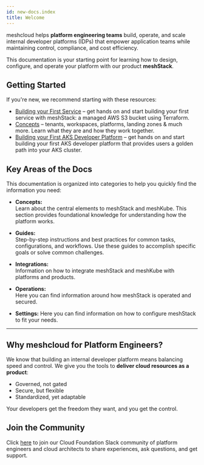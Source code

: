 ```yaml
---
id: new-docs.index
title: Welcome
---
```


meshcloud helps **platform engineering teams** build, operate, and scale internal developer platforms (IDPs) that
empower application teams while maintaining control, compliance, and cost efficiency.

This documentation is your starting point for learning how to design, configure, and operate your platform with our product **meshStack**.

## Getting Started

If you're new, we recommend starting with these resources:

- [Building your First Service](/meshstack.building-aws-quickstart-guide) – get hands on and start building your first service with meshStack: a managed AWS S3 bucket using Terraform.
- [Concepts](/new-concept-meshstackareas) – tenants, workspaces, platforms, landing zones & much more. Learn what they are and how they work together.
- [Building your First AKS Developer Platform](/meshstack.aks-developer-platform-quickstart-guide) – get hands on and start building your first AKS developer platform that provides users a golden path into your AKS cluster.

## Key Areas of the Docs

This documentation is organized into categories to help you quickly find the information you need:

- **Concepts:**  
  Learn about the central elements to meshStack and meshKube. This section provides foundational knowledge for understanding how the platform works.

- **Guides:**  
  Step-by-step instructions and best practices for common tasks, configurations, and workflows. Use these guides to accomplish specific goals or solve common challenges.

- **Integrations:**  
  Information on how to integrate meshStack and meshKube with platforms and products.

- **Operations:**  
  Here you can find information around how meshStack is operated and secured.

- **Settings:**
  Here you can find information on how to configure meshStack to fit your needs.

---

## Why meshcloud for Platform Engineers?

We know that building an internal developer platform means balancing speed and control. 
We give you the tools to **deliver cloud resources as a product**:
 
- Governed, not gated
- Secure, but flexible
- Standardized, yet adaptable

Your developers get the freedom they want, and you get the control.

## Join the Community

Click [here](https://join.slack.com/t/cloudfoundation-org/shared_invite/zt-3bx3uipzo-GbE2JGlyw51lH~lNGgL2Jg) to join
our Cloud Foundation Slack community of platform engineers and cloud architects to share experiences, ask questions, and get support.

